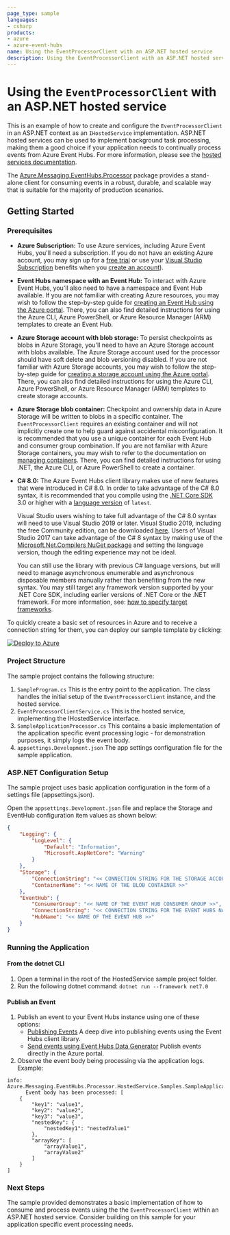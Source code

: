 ```yaml
---
page_type: sample
languages:
- csharp
products:
- azure
- azure-event-hubs
name: Using the EventProcessorClient with an ASP.NET hosted service
description: Using the EventProcessorClient with an ASP.NET hosted service
---
```


# Using the `EventProcessorClient` with an ASP.NET hosted service

This is an example of how to create and configure the `EventProcessorClient` in an ASP.NET context as an `IHostedService` implementation.  ASP.NET hosted services can be used to implement background task processing, making them a good choice if your application needs to continually process events from Azure Event Hubs.  For more information, please see the [hosted services documentation](https://learn.microsoft.com/aspnet/core/fundamentals/host/hosted-services).

The [Azure.Messaging.EventHubs.Processor](https://github.com/Azure/azure-sdk-for-net/blob/main/sdk/eventhub/Azure.Messaging.EventHubs.Processor/README.md) package provides a stand-alone client for consuming events in a robust, durable, and scalable way that is suitable for the majority of production scenarios.

## Getting Started

### Prerequisites

- **Azure Subscription:**  To use Azure services, including Azure Event Hubs, you'll need a subscription.  If you do not have an existing Azure account, you may sign up for a [free trial](https://azure.microsoft.com/free/dotnet/) or use your [Visual Studio Subscription](https://visualstudio.microsoft.com/subscriptions/) benefits when you [create an account](https://azure.microsoft.com/account)).

- **Event Hubs namespace with an Event Hub:** To interact with Azure Event Hubs, you'll also need to have a namespace and Event Hub available.  If you are not familiar with creating Azure resources, you may wish to follow the step-by-step guide for [creating an Event Hub using the Azure portal](https://docs.microsoft.com/azure/event-hubs/event-hubs-create).  There, you can also find detailed instructions for using the Azure CLI, Azure PowerShell, or Azure Resource Manager (ARM) templates to create an Event Hub.

- **Azure Storage account with blob storage:** To persist checkpoints as blobs in Azure Storage, you'll need to have an Azure Storage account with blobs available.  The Azure Storage account used for the processor should have soft delete and blob versioning disabled.  If you are not familiar with Azure Storage accounts, you may wish to follow the step-by-step guide for [creating a storage account using the Azure portal](https://docs.microsoft.com/azure/storage/common/storage-quickstart-create-account?toc=%2Fazure%2Fstorage%2Fblobs%2Ftoc.json&tabs=azure-portal).  There, you can also find detailed instructions for using the Azure CLI, Azure PowerShell, or Azure Resource Manager (ARM) templates to create storage accounts.

- **Azure Storage blob container:** Checkpoint and ownership data in Azure Storage will be written to blobs in a specific container.  The `EventProcessorClient` requires an existing container and will not implicitly create one to help guard against accidental misconfiguration.  It is recommended that you use a unique container for each Event Hub and consumer group combination.  If you are not familiar with Azure Storage containers, you may wish to refer to the documentation on [managing containers](https://docs.microsoft.com/azure/storage/blobs/storage-blob-container-create?tabs=dotnet).  There, you can find detailed instructions for using .NET, the Azure CLI, or Azure PowerShell to create a container.

- **C# 8.0:** The Azure Event Hubs client library makes use of new features that were introduced in C# 8.0.  In order to take advantage of the C# 8.0 syntax, it is recommended that you compile using the [.NET Core SDK](https://dotnet.microsoft.com/download) 3.0 or higher with a [language version](https://docs.microsoft.com/dotnet/csharp/language-reference/configure-language-version#override-a-default) of `latest`. 

  Visual Studio users wishing to take full advantage of the C# 8.0 syntax will need to use Visual Studio 2019 or later.  Visual Studio 2019, including the free Community edition, can be downloaded [here](https://visualstudio.microsoft.com).  Users of Visual Studio 2017 can take advantage of the C# 8 syntax by making use of the [Microsoft.Net.Compilers NuGet package](https://www.nuget.org/packages/Microsoft.Net.Compilers/) and setting the language version, though the editing experience may not be ideal.

  You can still use the library with previous C# language versions, but will need to manage asynchronous enumerable and asynchronous disposable members manually rather than benefiting from the new syntax.  You may still target any framework version supported by your .NET Core SDK, including earlier versions of .NET Core or the .NET framework.  For more information, see: [how to specify target frameworks](https://docs.microsoft.com/dotnet/standard/frameworks#how-to-specify-target-frameworks).  

To quickly create a basic set of resources in Azure and to receive a connection string for them, you can deploy our sample template by clicking:

[![Deploy to Azure](https://aka.ms/deploytoazurebutton)](https://portal.azure.com/#create/Microsoft.Template/uri/https%3A%2F%2Fraw.githubusercontent.com%2FAzure%2Fazure-sdk-for-net%2Fmaster%2Fsdk%2Feventhub%2FAzure.Messaging.EventHubs.Processor%2Fassets%2Fsamples-azure-deploy.json)

### Project Structure

The sample project contains the following structure:

1. `SampleProgram.cs` This is the entry point to the application. The class handles the initial setup of the `EventProcessorClient` instance, and the hosted service.
2. `EventProcessorClientService.cs` This is the hosted service, implementing the IHostedService interface.
3. `SampleApplicationProcessor.cs` This contains a basic implementation of the application specific event processing logic - for demonstration purposes, it simply logs the event body.
4. `appsettings.Development.json` The app settings configuration file for the sample application.

### ASP.NET Configuration Setup

The sample project uses basic application configuration in the form of a settings file (appsettings.json).

Open the `appsettings.Development.json` file and replace the Storage and EventHub configuration item values as shown below:

```json
{
    "Logging": {
        "LogLevel": {
            "Default": "Information",
            "Microsoft.AspNetCore": "Warning"
        }
    },
    "Storage": {
        "ConnectionString": "<< CONNECTION STRING FOR THE STORAGE ACCOUNT >>",
        "ContainerName": "<< NAME OF THE BLOB CONTAINER >>"
    },
    "EventHub": {
        "ConsumerGroup": "<< NAME OF THE EVENT HUB CONSUMER GROUP >>",
        "ConnectionString": "<< CONNECTION STRING FOR THE EVENT HUBS NAMESPACE >>",
        "HubName": "<< NAME OF THE EVENT HUB >>"
    }
}
```

### Running the Application

#### From the dotnet CLI

1. Open a terminal in the root of the HostedService sample project folder.
2. Run the following dotnet command: ```dotnet run --framework net7.0```

#### Publish an Event

1. Publish an event to your Event Hubs instance using one of these options:
    * [Publishing Events](https://github.com/Azure/azure-sdk-for-net/blob/main/sdk/eventhub/Azure.Messaging.EventHubs/samples/Sample04_PublishingEvents.md) A deep dive into publishing events using the Event Hubs client library.
    * [Send events using Event Hubs Data Generator](https://learn.microsoft.com/azure/event-hubs/send-and-receive-events-using-data-generator#send-events-using-event-hubs-data-generator) Publish events directly in the Azure portal.
2. Observe the event body being processing via the application logs. Example:

```
info: Azure.Messaging.EventHubs.Processor.HostedService.Samples.SampleApplicationProcessor[0]
      Event body has been processed: [
    {
        "key1": "value1",
        "key2": "value2",
        "key3": "value3",
        "nestedKey": {
            "nestedKey1": "nestedValue1"
        },
        "arrayKey": [
            "arrayValue1",
            "arrayValue2"
        ]
    }
]
```

### Next Steps

The sample provided demonstrates a basic implementation of how to consume and process events using the the `EventProcessorClient` within an ASP.NET hosted service. Consider building on this sample for your application specific event processing needs.
